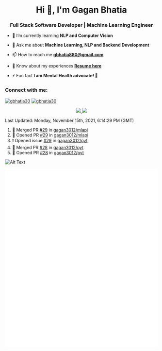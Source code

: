<h1 align="center">Hi 👋, I'm Gagan Bhatia</h1>
<h3 align="center">Full Stack Software Developer | Machine Learning Engineer</h3>

- 🌱 I’m currently learning **NLP and Computer Vision**

- 💬 Ask me about **Machine Learning, NLP and Backend Development**

- 📫 How to reach me **gbhatia880@gmail.com**

- 📄 Know about my experiences [**Resume here**](https://drive.google.com/file/d/1VebQQLX8_SjgyhgccZByyDmtsXevF4Zf/view?usp=sharing)

- ⚡ Fun fact **I am Mental Health advocate! 🧠**

<h3 align="left">Connect with me:</h3>
<p align="left">
<a href="https://twitter.com/gbhatia30" target="blank"><img align="center" src="https://cdn.jsdelivr.net/npm/simple-icons@3.0.1/icons/twitter.svg" alt="gbhatia30" height="30" width="40" /></a>
<a href="https://linkedin.com/in/gbhatia30" target="blank"><img align="center" src="https://cdn.jsdelivr.net/npm/simple-icons@3.0.1/icons/linkedin.svg" alt="gbhatia30" height="30" width="40" /></a>
</p>

<p align="center">
<a href="https://github-readme-stats.vercel.app/api?username=gagan3012&count_private=true&show_icons=true&include_all_commits=false&hide_border=true&hide_title=true">
  <img width="48%"  src="https://github-readme-stats.vercel.app/api?username=gagan3012&count_private=true&show_icons=true&include_all_commits=false&hide_border=true&hide_title=true" />
</a>
<a href="https://github-readme-streak-stats.herokuapp.com/?user=gagan3012&hide_border=true">
  <img width="48%"  src="https://github-readme-streak-stats.herokuapp.com/?user=gagan3012&hide_border=true" />
</a>
</p>

<!--RECENT_ACTIVITY:last_update-->
Last Updated: Monday, November 15th, 2021, 6:14:29 PM (GMT)
<!--RECENT_ACTIVITY:last_update_end-->
<!--RECENT_ACTIVITY:start-->

1. 🎉 Merged PR [#29](https://github.com/gagan3012/mlapi/pull/29) in [gagan3012/mlapi](https://github.com/gagan3012/mlapi)
2. 💪 Opened PR [#29](https://github.com/gagan3012/mlapi/pull/29) in [gagan3012/mlapi](https://github.com/gagan3012/mlapi)
3. ❗️ Opened issue [#29](https://github.com/gagan3012/pyt/issues/29) in [gagan3012/pyt](https://github.com/gagan3012/pyt)
4. 🎉 Merged PR [#28](https://github.com/gagan3012/pyt/pull/28) in [gagan3012/pyt](https://github.com/gagan3012/pyt)
5. 💪 Opened PR [#28](https://github.com/gagan3012/pyt/pull/28) in [gagan3012/pyt](https://github.com/gagan3012/pyt)
<!--RECENT_ACTIVITY:end-->

![Alt Text](https://github.com/gagan3012/gagan3012/blob/output/github-contribution-grid-snake.gif)

![Metrics](https://github.com/gagan3012/gagan3012/blob/main/github-metrics.svg)
